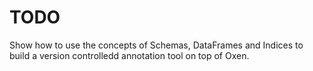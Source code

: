# TODO

Show how to use the concepts of Schemas, DataFrames and Indices to build a version controlledd annotation tool on top of Oxen.

